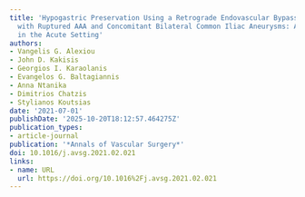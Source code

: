 ```yaml
---
title: 'Hypogastric Preservation Using a Retrograde Endovascular Bypass in a Patient
  with Ruptured AAA and Concomitant Bilateral Common Iliac Aneurysms: A Feasible Option
  in the Acute Setting'
authors:
- Vangelis G. Alexiou
- John D. Kakisis
- Georgios I. Karaolanis
- Evangelos G. Baltagiannis
- Anna Ntanika
- Dimitrios Chatzis
- Stylianos Koutsias
date: '2021-07-01'
publishDate: '2025-10-20T18:12:57.464275Z'
publication_types:
- article-journal
publication: '*Annals of Vascular Surgery*'
doi: 10.1016/j.avsg.2021.02.021
links:
- name: URL
  url: https://doi.org/10.1016%2Fj.avsg.2021.02.021
---
```

